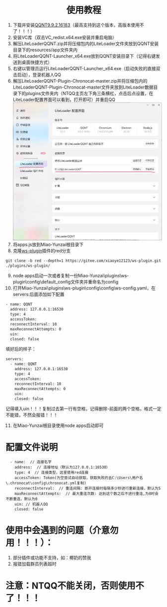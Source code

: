 <div align="center">
<h1>使用教程</h1>
</div> 

1. 下载并安装[QQNT9.9.2.16183](https://cowtransfer.com/s/cf45f925cd1346)（最高支持到这个版本，高版本使用不了！！！）
2. 安装VC库（双击VC_redist.x64.exe安装并重启电脑）
3. 解压LiteLoaderQQNT.zip并将压缩包内的LiteLoader文件夹放到QQNT安装目录下的resources/app文件夹内
4. 将LiteLoaderQQNT-Launcher_x64.exe放到QQNT安装目录下（记得右键发送到桌面快捷方式）
5. 右键以管理员运行LiteLoaderQQNT-Launcher_x64.exe（启动失败的直接双击启动），登录机器人QQ
6. 解压LiteLoaderQQNT-Plugin-Chronocat-master.zip并将压缩包内的LiteLoaderQQNT-Plugin-Chronocat-master文件夹放到LiteLoader数据目录下的plugins文件夹内（NTQQ主页左下角三条横杠，点击后点设置，在LiteLoader配置界面可以看到，打开即可）并重启QQ
![image](../NTQQ/image/image.png)
7. 将apps.js放到Miao-Yunzai根目录下
8. 克隆[ws-plugin](https://gitee.com/xiaoye12123/ws-plugin)插件的red分支
```
git clone -b red --depth=1 https://gitee.com/xiaoye12123/ws-plugin.git ./plugins/ws-plugin/
```
9. node apps启动一次或者复制一份Miao-Yunzai\plugins\ws-plugin\config\default_config文件夹并重命名为config
10. 打开Miao-Yunzai\plugins\ws-plugin\config\config\ws-config.yaml，在servers:后面添加如下配置
```
- name: QQNT
  address: 127.0.0.1:16530
  type: 4
  accessToken: 
  reconnectInterval: 10
  maxReconnectAttempts: 0
  uin: 
  closed: false
```

填好后的样子：

```
servers:
  - name: QQNT
    address: 127.0.0.1:16530
    type: 4
    accessToken: 
    reconnectInterval: 10
    maxReconnectAttempts: 0
    uin: 
    closed: false
```

记得填入uin！！！复制过去第一行有空格，记得删除-前面的两个空格，格式一定不能错，不然会报错！！！

11. 在Miao-Yunzai根目录使用node apps启动即可

# 配置文件说明
```
  - name:  // 连接名字
    address:  // 连接地址（默认为127.0.0.1:16530）
    type: 4  // 连接类型，这里使用red连接
    accessToken: Token(为空尝试自动获取，获取失败的去C:\Users\用户名\.chronocat\config\chronocat.yml复制)
    reconnectInterval:  // 重连间隔: 断开连接时每隔多少秒进行重新连接，默认为5
    maxReconnectAttempts:  // 最大重连次数: 达到这个数之后不进行重连,为0时会不断重连，默认为0
    uin: // 机器人QQ
    closed: false
```

# 使用中会遇到的问题（介意勿用！！！）：

1. 部分插件或功能不支持，如：椰奶的赞我
2. 报错加载群员列表超时

# 注意：NTQQ不能关闭，否则使用不了！！！




